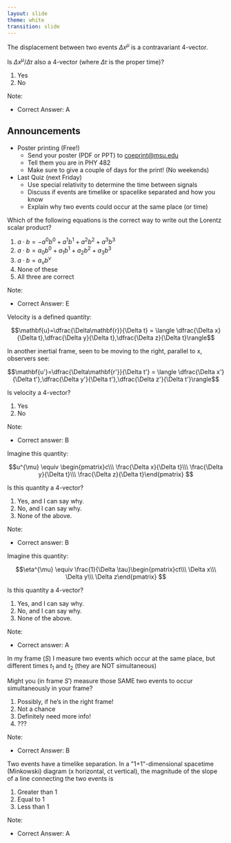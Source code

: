 ```yaml
---
layout: slide
theme: white
transition: slide
---
```


<section data-markdown>

The displacement between two events $\Delta x^{\mu}$ is a contravariant 4-vector.

Is $\Delta x^{\mu}/\Delta \tau$ also a 4-vector (where $\Delta \tau$ is the proper time)?

1. Yes
2. No

Note:
* Correct Answer: A

</section>

<section data-markdown>

## Announcements
* Poster printing (Free!)
  * Send your poster (PDF or PPT) to coeprint@msu.edu
  * Tell them you are in PHY 482
  * Make sure to give a couple of days for the print! (No weekends)
* Last Quiz (next Friday)
  * Use special relativity to determine the time between signals
  * Discuss if events are timelike or spacelike separated and how you know
  * Explain why two events could occur at the same place (or time)

</section>

<section data-markdown>

Which of the following equations is the correct way to write out the Lorentz scalar product?

1. $a \cdot b = -a^0b^0 + a^1b^1 + a^2b^2 + a^3b^3$
2. $a \cdot b = a_0b^0 + a_1b^1 + a_2b^2 + a_3b^3$
3. $a \cdot b = a_{\nu}b^{\nu}$
4. None of these
5. All three are correct

Note:
* Correct Answer: E

</section>

<section data-markdown>

Velocity is a defined quantity:

$$\mathbf{u}=\dfrac{\Delta\mathbf{r}}{\Delta t} = \langle \dfrac{\Delta x}{\Delta t},\dfrac{\Delta y}{\Delta t},\dfrac{\Delta z}{\Delta t}\rangle$$

In another inertial frame, seen to be moving to the right, parallel to x, observers see:

$$\mathbf{u'}=\dfrac{\Delta\mathbf{r'}}{\Delta t'} = \langle \dfrac{\Delta x'}{\Delta t'},\dfrac{\Delta y'}{\Delta t'},\dfrac{\Delta z'}{\Delta t'}\rangle$$

Is velocity a 4-vector?
1. Yes
2. No

Note:
* Correct answer: B
</section>

<section data-markdown>

Imagine this quantity:

$$u^{\mu} \equiv \begin{pmatrix}c\\\ \frac{\Delta x}{\Delta t}\\\ \frac{\Delta y}{\Delta t}\\\ \frac{\Delta z}{\Delta t}\end{pmatrix}
$$

Is this quantity a 4-vector?

1. Yes, and I can say why.
2. No, and I can say why.
3. None of the above.

Note:
* Correct answer: B
</section>

<section data-markdown>

Imagine this quantity:

$$\eta^{\mu} \equiv \frac{1}{\Delta \tau}\begin{pmatrix}ct\\\ \Delta x\\\ \Delta y\\\ \Delta z\end{pmatrix}
$$

Is this quantity a 4-vector?

1. Yes, and I can say why.
2. No, and I can say why.
3. None of the above.

Note:
* Correct answer: A
</section>

<section data-markdown>

In my frame ($S$) I measure two events which occur at the same place, but different times $t_1$ and $t_2$ (they are NOT simultaneous)

Might you (in frame $S'$) measure those SAME two events to occur simultaneously in your frame?

1. Possibly, if he’s in the right frame!
2. Not a chance
3. Definitely need more info!
4. ???

Note:
* Correct Answer: B

</section>

<section data-markdown>

Two events have a timelike separation. In a "1+1"-dimensional spacetime (Minkowski) diagram (x horizontal, ct vertical), the magnitude of the slope of a line connecting the two events is

1. Greater than 1
2. Equal to 1
3. Less than 1

Note:
* Correct Answer: A

</section>
